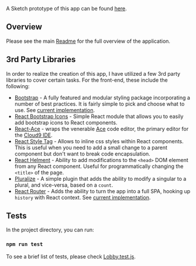 A Sketch prototype of this app can be found [here](https://www.sketch.com/s/88f4743d-63e1-4699-ba46-fc1e52ffb7ac).

## Overview

Please see the main [Readme](../../README.md) for the full overview of the application.

## 3rd Party Libraries

In order to realize the creation of this app, I have utilized
a few 3rd party libraries to cover certain tasks. For the front-end, these include the
following:

* [Bootstrap](https://getbootstrap.com/) - A fully featured and modular styling package
 incorporating a number of best practices. It is fairly simple to pick and choose what to use.
 See [current implementation](src/index.scss).
* [React Bootstrap Icons](https://github.com/ismamz/react-bootstrap-icons) - Simple React
 module that allows you to easily add bootstrap icons to React components.
* [React-Ace](https://github.com/securingsincity/react-ace) - wraps the venerable
 [Ace](https://ace.c9.io/) code editor, the primary editor for the
 [Cloud9 IDE](https://c9.io/).
* [React Style Tag](https://github.com/planttheidea/react-style-tag) - Allows to inline css
 styles within React components. This is useful when you need to add a small change to a
 parent component but don't want to break code encapsulation.
* [React Helment](https://github.com/nfl/react-helmet) - Ability to add modifications to
 the `<head>` DOM element from any React component. Useful for programmatically changing
 the `<title>` of the page.
* [Pluralize](https://github.com/blakeembrey/pluralize) - A simple plugin that adds the ability
 to modify a singular to a plural, and vice-versa, based on a `count`.
* [React Router](https://reactrouter.com/) - Adds the ability to turn the app into a full
 SPA, hooking up `history` with React context. See [current implementation](src/index.js).

## Tests

In the project directory, you can run:

### `npm run test`

To see a brief list of tests, please check [Lobby.test.js](src/lobby/Lobby.test.js).
